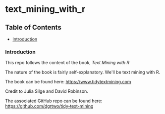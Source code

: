 # text_mining_with_r

## Table of Contents  

* [Introduction](#introduction)<a name="introduction"/>

### Introduction

This repo follows the content of the book, *Text Mining with R*

The nature of the book is fairly self-explanatory. We'll be text mining with R.

The book can be found here: https://www.tidytextmining.com

Credit to Julia Silge and David Robinson.

The associated GitHub repo can be found here: https://github.com/dgrtwo/tidy-text-mining
